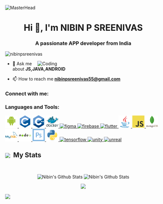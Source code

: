 ![MasterHead](https://pbs.twimg.com/media/FKNlhKZUcAEd7FY?format=jpg&name=4096x4096)
<h1 align="center">Hi 👋, I'm NIBIN P SREENIVAS</h1>
<h3 align="center">A passionate APP developer from India</h3>
<p align="left"> <img src="https://komarev.com/ghpvc/?username=nibinpsreenivas&label=Profile%20views&color=0e75b6&style=flat" alt="nibinpsreenivas" /> </p>
<img align="right" alt="Coding" width="400" src="https://cdn.dribbble.com/users/1162077/screenshots/3848914/programmer.gif">

- 💬 Ask me about **JS,JAVA,ANDROID**

- 📫 How to reach me **nibinpsreenivas55@gmail.com**

<h3 align="left">Connect with me:</h3>

<p align="left">
</p>

<h3 align="left">Languages and Tools:</h3>
<p align="left"> <a href="https://developer.android.com" target="_blank" rel="noreferrer"> <img src="https://raw.githubusercontent.com/devicons/devicon/master/icons/android/android-original-wordmark.svg" alt="android" width="40" height="40"/> </a> <a href="https://www.cprogramming.com/" target="_blank" rel="noreferrer"> <img src="https://raw.githubusercontent.com/devicons/devicon/master/icons/c/c-original.svg" alt="c" width="40" height="40"/> </a> <a href="https://www.w3schools.com/cpp/" target="_blank" rel="noreferrer"> <img src="https://raw.githubusercontent.com/devicons/devicon/master/icons/cplusplus/cplusplus-original.svg" alt="cplusplus" width="40" height="40"/> </a> <a href="https://www.docker.com/" target="_blank" rel="noreferrer"> <img src="https://raw.githubusercontent.com/devicons/devicon/master/icons/docker/docker-original-wordmark.svg" alt="docker" width="40" height="40"/> </a> <a href="https://www.figma.com/" target="_blank" rel="noreferrer"> <img src="https://www.vectorlogo.zone/logos/figma/figma-icon.svg" alt="figma" width="40" height="40"/> </a> <a href="https://firebase.google.com/" target="_blank" rel="noreferrer"> <img src="https://www.vectorlogo.zone/logos/firebase/firebase-icon.svg" alt="firebase" width="40" height="40"/> </a> <a href="https://flutter.dev" target="_blank" rel="noreferrer"> <img src="https://www.vectorlogo.zone/logos/flutterio/flutterio-icon.svg" alt="flutter" width="40" height="40"/> </a> <a href="https://www.java.com" target="_blank" rel="noreferrer"> <img src="https://raw.githubusercontent.com/devicons/devicon/master/icons/java/java-original.svg" alt="java" width="40" height="40"/> </a> <a href="https://developer.mozilla.org/en-US/docs/Web/JavaScript" target="_blank" rel="noreferrer"> <img src="https://raw.githubusercontent.com/devicons/devicon/master/icons/javascript/javascript-original.svg" alt="javascript" width="40" height="40"/> </a> <a href="https://www.mongodb.com/" target="_blank" rel="noreferrer"> <img src="https://raw.githubusercontent.com/devicons/devicon/master/icons/mongodb/mongodb-original-wordmark.svg" alt="mongodb" width="40" height="40"/> </a> <a href="https://www.mysql.com/" target="_blank" rel="noreferrer"> <img src="https://raw.githubusercontent.com/devicons/devicon/master/icons/mysql/mysql-original-wordmark.svg" alt="mysql" width="40" height="40"/> </a> <a href="https://nodejs.org" target="_blank" rel="noreferrer"> <img src="https://raw.githubusercontent.com/devicons/devicon/master/icons/nodejs/nodejs-original-wordmark.svg" alt="nodejs" width="40" height="40"/> </a> <a href="https://www.photoshop.com/en" target="_blank" rel="noreferrer"> <img src="https://raw.githubusercontent.com/devicons/devicon/master/icons/photoshop/photoshop-line.svg" alt="photoshop" width="40" height="40"/> </a> <a href="https://www.python.org" target="_blank" rel="noreferrer"> <img src="https://raw.githubusercontent.com/devicons/devicon/master/icons/python/python-original.svg" alt="python" width="40" height="40"/> </a> <a href="https://www.tensorflow.org" target="_blank" rel="noreferrer"> <img src="https://www.vectorlogo.zone/logos/tensorflow/tensorflow-icon.svg" alt="tensorflow" width="40" height="40"/> </a> <a href="https://unity.com/" target="_blank" rel="noreferrer"> <img src="https://www.vectorlogo.zone/logos/unity3d/unity3d-icon.svg" alt="unity" width="40" height="40"/> </a> <a href="https://unrealengine.com/" target="_blank" rel="noreferrer"> <img src="https://raw.githubusercontent.com/kenangundogan/fontisto/036b7eca71aab1bef8e6a0518f7329f13ed62f6b/icons/svg/brand/unreal-engine.svg" alt="unreal" width="40" height="40"/> </a> </p>


<div align="left">
        <h2><img width="60" align="center"
                src="https://giffiles.alphacoders.com/576/57604.gif" /> &nbsp;My Stats
        </h2>
    </div>
    <br />
    <div>
            <p align="center">
                <img height="160" alt="Nibin's Github Stats"
                    src="https://github-readme-stats.vercel.app/api?username=nibinpsreenivas&show_icons=true&hide_border=true&theme=dark&count_private=true" />
                <img alt="Nibin's Github Stats" height="160"
                    src="https://github-readme-stats.vercel.app/api/top-langs/?username=nibinpsreenivas&hide=assembly&layout=compact&theme=dark" />
            </p>  
<p align="center">
  <a href="#">
    <img src="https://github-readme-streak-stats.herokuapp.com/?user=nibinpsreenivas"/>
  </a>
</p>
    </div>
    
  <a href="#">
    <img src="https://activity-graph.herokuapp.com/graph?username=nibinpsreenivas&bg_color=000000&color=1cfdee&line=11ff00&point=08e7cd&area=true&hide_border=true"/>
  </a>
</p>


</div>
